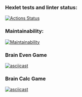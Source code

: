 ### Hexlet tests and linter status:
[![Actions Status](https://github.com/KonstantinShevlyakov/python-project-49/workflows/hexlet-check/badge.svg)](https://github.com/KonstantinShevlyakov/python-project-49/actions)

### Maintainability:
[![Maintainability](https://api.codeclimate.com/v1/badges/05345e9a4acaeaaaa4a7/maintainability)](https://codeclimate.com/github/KonstantinShevlyakov/python-project-49/maintainability)

### Brain Even Game
[![asciicast](https://asciinema.org/a/p4yjBWEqZTXhubvLxchW5qAtS.svg)](https://asciinema.org/a/p4yjBWEqZTXhubvLxchW5qAtS)

### Brain Calc Game
[![asciicast](https://asciinema.org/a/YqggFU3SCz7b9bD4htsCSGU3E.svg)](https://asciinema.org/a/YqggFU3SCz7b9bD4htsCSGU3E)
